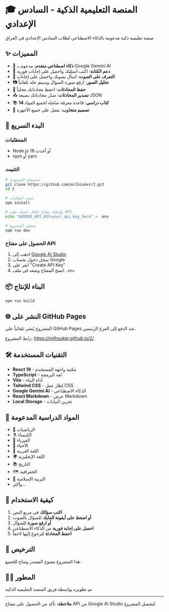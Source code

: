 # 🎓 المنصة التعليمية الذكية - السادس الإعدادي

منصة تعليمية ذكية مدعومة بالذكاء الاصطناعي لطلاب السادس الإعدادي في العراق

## ✨ المميزات

- 🤖 **ذكاء اصطناعي متقدم**: مدعوم بـ Google Gemini AI
- 📝 **دعم الكتابة**: اكتب أسئلتك واحصل على إجابات فورية
- 🎤 **التعرف على الصوت**: اسأل بصوتك واحصل على إجابات
- 📷 **تحليل الصور**: ارفع صورة السؤال وسيتم حله تلقائياً
- 💾 **حفظ المحادثات**: احفظ محادثاتك محلياً
- 📤 **تصدير المحادثات**: صدّر محادثاتك بصيغة JSON
- 📚 **14 كتاب دراسي**: قاعدة معرفة شاملة لجميع المواد
- 🎨 **تصميم متجاوب**: يعمل على جميع الأجهزة

## 🚀 البدء السريع

### المتطلبات

- Node.js 18 أو أحدث
- npm أو yarn

### التثبيت

```bash
# استنساخ المستودع
git clone https://github.com/milhsuker/2.git
cd 2

# تثبيت المكتبات
npm install

# إنشاء ملف .env وإضافة مفتاح API
echo "GEMINI_API_KEY=your_api_key_here" > .env

# تشغيل المشروع
npm run dev
```

### الحصول على مفتاح API

1. اذهب إلى [Google AI Studio](https://aistudio.google.com/app/apikey)
2. سجل دخول بحساب Google
3. انقر على "Create API Key"
4. انسخ المفتاح وضعه في ملف `.env`

## 📦 البناء للإنتاج

```bash
npm run build
```

## 🌐 النشر على GitHub Pages

المشروع يُنشر تلقائياً على GitHub Pages عند الدفع إلى الفرع الرئيسي.

رابط المشروع: https://milhsuker.github.io/2/

## 🛠️ التقنيات المستخدمة

- **React 19** - مكتبة واجهة المستخدم
- **TypeScript** - لغة البرمجة
- **Vite** - أداة البناء
- **Tailwind CSS** - إطار عمل CSS
- **Google Gemini AI** - الذكاء الاصطناعي
- **React Markdown** - عرض Markdown
- **Local Storage** - تخزين البيانات

## 📱 المواد الدراسية المدعومة

- 📐 الرياضيات
- ⚗️ الكيمياء
- 🔬 الفيزياء
- 🧬 الأحياء
- 📖 اللغة العربية
- 🌍 اللغة الإنجليزية
- 📚 التاريخ
- 🗺️ الجغرافية
- 🕌 التربية الإسلامية
- وأكثر...

## 🎯 كيفية الاستخدام

1. **اكتب سؤالك** في مربع النص
2. **أو اضغط على أيقونة المايك** للسؤال بالصوت
3. **أو ارفع صورة** للسؤال
4. **احصل على إجابة فورية** من الذكاء الاصطناعي
5. **احفظ المحادثة** للرجوع إليها لاحقاً

## 📄 الترخيص

هذا المشروع مفتوح المصدر ومتاح للجميع.

## 👨‍💻 المطور

تم تطويره بواسطة فريق المنصة التعليمية الذكية

---

**ملاحظة**: تأكد من الحصول على مفتاح API من Google AI Studio لتشغيل المشروع.
